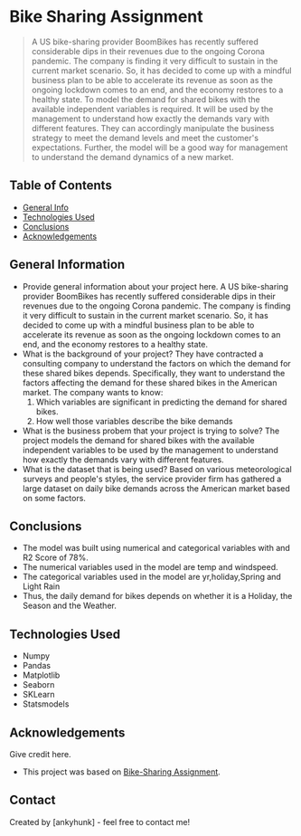 # Bike Sharing Assignment
>  A US bike-sharing provider BoomBikes has recently suffered considerable dips in their revenues due to the ongoing Corona pandemic. The company is finding it very difficult to sustain in the current market scenario. So, it has decided to come up with a mindful business plan to be able to accelerate its revenue as soon as the ongoing lockdown comes to an end, and the economy restores to a healthy state. 
To model the demand for shared bikes with the available independent variables is required. It will be used by the management to understand how exactly the demands vary with different features. They can accordingly manipulate the business strategy to meet the demand levels and meet the customer's expectations. Further, the model will be a good way for management to understand the demand dynamics of a new market. 


## Table of Contents
* [General Info](#general-information)
* [Technologies Used](#technologies-used)
* [Conclusions](#conclusions)
* [Acknowledgements](#acknowledgements)

<!-- You can include any other section that is pertinent to your problem -->

## General Information
- Provide general information about your project here.
    A US bike-sharing provider BoomBikes has recently suffered considerable dips in their revenues due to the ongoing Corona pandemic. The company is finding it very difficult to sustain in the current market scenario. So, it has decided to come up with a mindful business plan to be able to accelerate its revenue as soon as the ongoing lockdown comes to an end, and the economy restores to a healthy state. 
- What is the background of your project?
    They have contracted a consulting company to understand the factors on which the demand for these shared bikes depends. Specifically, they want to understand the factors affecting the demand for these shared bikes in the American market. The company wants to know:
    1) Which variables are significant in predicting the demand for shared bikes.
    2) How well those variables describe the bike demands
- What is the business probem that your project is trying to solve?
    The project models the demand for shared bikes with the available independent variables to be used by the management to understand how exactly the demands vary with different features.
- What is the dataset that is being used?
    Based on various meteorological surveys and people's styles, the service provider firm has gathered a large dataset on daily bike demands across the American market based on some factors. 
<!-- You don't have to answer all the questions - just the ones relevant to your project. -->

## Conclusions
- The model was built using numerical and categorical variables with and R2 Score of 78%.
- The numerical variables used in the model are temp and windspeed.
- The categorical variables used in the model are yr,holiday,Spring and Light Rain
- Thus, the daily demand for bikes depends on whether it is a Holiday, the Season and the Weather. 

<!-- You don't have to answer all the questions - just the ones relevant to your project. -->


## Technologies Used
- Numpy
- Pandas
- Matplotlib
- Seaborn
- SKLearn
- Statsmodels

<!-- As the libraries versions keep on changing, it is recommended to mention the version of library used in this project -->

## Acknowledgements
Give credit here.
- This project was based on [Bike-Sharing Assignment](https://learn.upgrad.com/course/5797/segment/48191/284656/866122/4332138).


## Contact
Created by [ankyhunk] - feel free to contact me!


<!-- Optional -->
<!-- ## License -->
<!-- This project is open source and available under the [... License](). -->

<!-- You don't have to include all sections - just the one's relevant to your project -->
